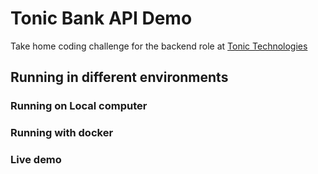# Tonic Bank API Demo

Take home coding challenge for the backend role at [Tonic Technologies](https://tonictech.com)

## Running in different environments

### Running on Local computer

### Running with docker

### Live demo
